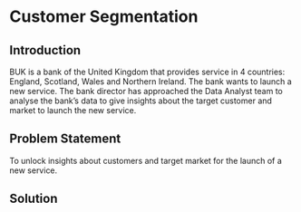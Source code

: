 # Customer Segmentation

## Introduction

BUK is a bank of the United Kingdom that provides service in 4 countries: England, Scotland, Wales and Northern Ireland. The bank wants to launch a new service. The bank director has approached the Data Analyst team to analyse the bank’s data to give insights about the target customer and market to launch the new service.

## Problem Statement

To unlock insights about customers and target market for the launch of a new service.

## Solution

